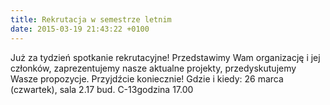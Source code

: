 ```yaml
---
title: Rekrutacja w semestrze letnim
date: 2015-03-19 21:43:22 +0100
---
```

Już za tydzień spotkanie rekrutacyjne! Przedstawimy Wam organizację i jej członków, zaprezentujemy nasze aktualne projekty, przedyskutujemy Wasze propozycje. Przyjdźcie koniecznie! Gdzie i kiedy: 26 marca (czwartek), sala 2.17 bud. C-13godzina 17.00


